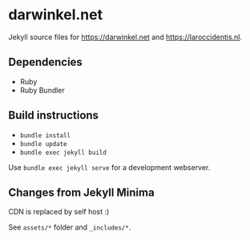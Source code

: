 # darwinkel.net

Jekyll source files for <https://darwinkel.net> and <https://laroccidentis.nl>.

## Dependencies

- Ruby
- Ruby Bundler

## Build instructions

- `bundle install`
- `bundle update`
- `bundle exec jekyll build`

Use `bundle exec jekyll serve` for a development webserver.

## Changes from Jekyll Minima

CDN is replaced by self host :)

See `assets/*` folder and `_includes/*`.
